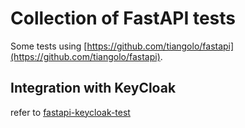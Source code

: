 # Collection of FastAPI tests
Some tests using [https://github.com/tiangolo/fastapi](https://github.com/tiangolo/fastapi).

## Integration with KeyCloak
refer to [fastapi-keycloak-test](fastapi-keycloak-test)
